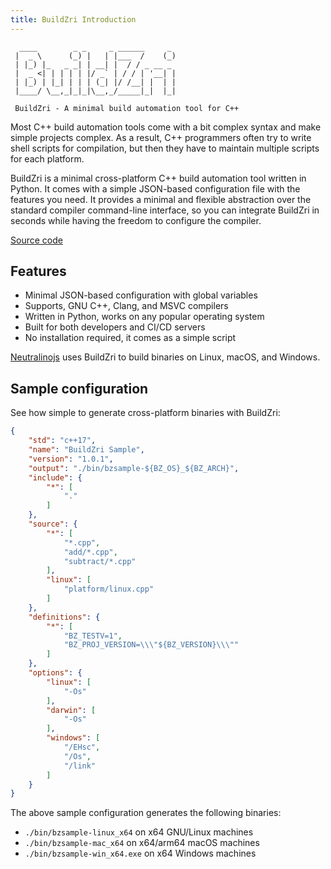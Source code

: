 ```yaml
---
title: BuildZri Introduction
---
```


```
  ____        _ _     _ ______     _
 |  _ \      (_) |   | |___  /    (_)
 | |_) |_   _ _| | __| |  / / _ __ _
 |  _ <| | | | | |/ _` | / / | '__| |
 | |_) | |_| | | | (_| |/ /__| |  | |
 |____/ \__,_|_|_|\__,_/_____|_|  |_|

 BuildZri - A minimal build automation tool for C++
```

Most C++ build automation tools come with a bit complex syntax and make simple projects complex.
As a result, C++ programmers often try to write shell scripts for compilation, but then they have to maintain
multiple scripts for each platform.

BuildZri is a minimal cross-platform C++ build automation tool written in Python. It comes with a simple
JSON-based configuration file with the features you need. It provides a minimal and flexible abstraction over the
standard compiler command-line interface, so you can integrate BuildZri in seconds while having the freedom
to configure the compiler.

[Source code](https://github.com/codezri/buildzri)

## Features

- Minimal JSON-based configuration with global variables
- Supports, GNU C++, Clang, and MSVC compilers
- Written in Python, works on any popular operating system
- Built for both developers and CI/CD servers
- No installation required, it comes as a simple script

[Neutralinojs](https://neutralino.js.org) uses BuildZri to build binaries on Linux, macOS, and Windows.

## Sample configuration

See how simple to generate cross-platform binaries with BuildZri:

```json
{
    "std": "c++17",
    "name": "BuildZri Sample",
    "version": "1.0.1",
    "output": "./bin/bzsample-${BZ_OS}_${BZ_ARCH}",
    "include": {
        "*": [
            "."
        ]
    },
    "source": {
        "*": [
            "*.cpp",
            "add/*.cpp",
            "subtract/*.cpp"
        ],
        "linux": [
            "platform/linux.cpp"
        ]
    },
    "definitions": {
        "*": [
            "BZ_TESTV=1",
            "BZ_PROJ_VERSION=\\\"${BZ_VERSION}\\\""
        ]
    },
    "options": {
        "linux": [
            "-Os"
        ],
        "darwin": [
            "-Os"
        ],
        "windows": [
            "/EHsc",
            "/Os",
            "/link"
        ]
    }
}
```

The above sample configuration generates the following binaries:

- `./bin/bzsample-linux_x64` on x64 GNU/Linux machines
- `./bin/bzsample-mac_x64` on x64/arm64 macOS machines
- `./bin/bzsample-win_x64.exe` on x64 Windows machines
